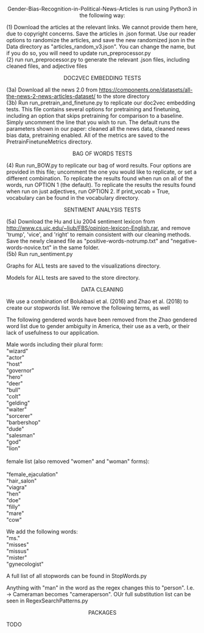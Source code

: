 <p align="center"> Gender-Bias-Recognition-in-Political-News-Articles is run using Python3 in the following way:
</p>

(1) Download the articles at the relevant links. We cannot provide them here, due to copyright concerns. Save the articles in .json format. Use our reader
options to randomize the articles, and save the new randomized json in the Data directory as "articles_random_v3.json". You can change the name, but if 
you do so, you will need to update run_preprocessor.py <br/>
(2) run run_preprocessor.py to generate the relevant .json files, including cleaned files, and adjective files

<p align="center">DOC2VEC EMBEDDING TESTS </p>
                                                       
(3a) Download all the news 2.0 from https://components.one/datasets/all-the-news-2-news-articles-dataset/ to the store directory<br/>
(3b) Run run_pretrain_and_finetune.py to replicate our doc2vec embedding tests. This file contains several options for pretraining and finetuning, including
an option that skips pretraining for comparison to a baseline. Simply uncomment the line that you wish to run.  The default runs the parameters shown in our
paper: cleaned all the news data, cleaned news bias data, pretraining enabled. All of the metrics are saved to the PretrainFinetuneMetrics directory.

<p align="center">BAG OF WORDS TESTS</p>

(4) Run run_BOW.py to replicate our bag of word results. Four options are provided in this file; uncomment the one you would like to replicate, or set a
different combination. To replicate the results found when run on all of the words, run OPTION 1 (the default). To replicate the results the results found
when run on just adjectives, run OPTION 2. If print_vocab = True, vocabulary can be found in the vocabulary directory.

<p align="center">SENTIMENT ANALYSIS TESTS</p>
                                                    
(5a) Download the Hu and Liu 2004 sentiment lexicon from http://www.cs.uic.edu/~liub/FBS/opinion-lexicon-English.rar, and remove 'trump', 'vice', and 
'right' to remain consistent with our cleaning methods. Save the newly cleaned file as "positive-words-notrump.txt" and "negative-words-novice.txt"
in the same folder. <br/>
(5b) Run run_sentiment.py<br/>



Graphs for ALL tests are saved to the visualizations directory.<br/>

Models for ALL tests are saved to the store directory.



<p align="center">DATA CLEANING</p>


We use a combination of Bolukbasi et al. (2016) and Zhao et al. (2018) to create our stopwords list. We remove the following terms, as well 


The following gendered words have been removed from the Zhao gendered word list due to gender ambiguity in America, their use as a verb, or their lack of 
usefulness to our application. 

Male words including their plural form:<br/>
"wizard"<br/>
"actor"<br/>
"host"<br/>
"governor"<br/>
"hero"<br/>
"deer"<br/>
"bull"<br/>
"colt"<br/>
"gelding"<br/>
"waiter"<br/>
"sorcerer"<br/>
"barbershop"<br/>
"dude"<br/>
"salesman"<br/>
"god"<br/>
"lion"<br/> <br/>
female list (also removed "women" and "woman" forms):<br/><br/>
"female_ejaculation"<br/>
"hair_salon"<br/>
"viagra"<br/>
"hen"<br/>
"doe"<br/>
"filly"<br/>
"mare"<br/>
"cow"<br/>


We add the following words:<br/>
"ms."<br/>
"misses"<br/>
"missus"<br/>
"mister"<br/>
"gynecologist"<br/>

A full list of all stopwords can be found in StopWords.py<br/>


Anything with "man" in the word  as the regex changes this to "person". I.e. -> Cameraman becomes "cameraperson". OUr full substitution list can be seen in
RegexSearchPatterns.py

<p align="center">PACKAGES</p>
TODO


